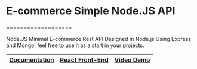 # E-commerce Simple Node.JS API
===================

Node.JS Minimal E-commerce Rest API Designed in Node.js Using Express and Mongo, feel free to use it as a start in your projects.

| [Documentation](https://www.facecode.com)  |  [React Front-End](https://play.google.com/) | [Video Demo](https://www.youtube.com/channel/UCOXi18i2MtkucVo_y2VwVGA/videos)|
|----------|--------|------|
